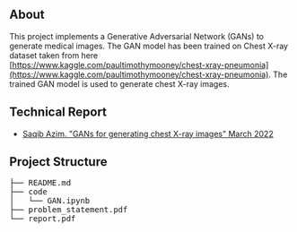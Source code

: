 ## About
This project implements a Generative Adversarial Network (GANs) to generate medical images. The GAN model has been trained on Chest X-ray dataset taken from here [https://www.kaggle.com/paultimothymooney/chest-xray-pneumonia](https://www.kaggle.com/paultimothymooney/chest-xray-pneumonia). The trained GAN model is used to generate chest X-ray images. 

## Technical Report
* [Saqib Azim. "GANs for generating chest X-ray images" March 2022](report.pdf)

## Project Structure
<pre>
├── README.md
├── code
│   └── GAN.ipynb
├── problem_statement.pdf
└── report.pdf
</pre>